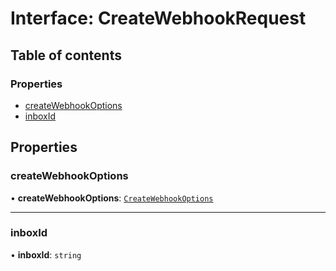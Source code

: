 # Interface: CreateWebhookRequest

## Table of contents

### Properties

- [createWebhookOptions](CreateWebhookRequest.md#createwebhookoptions)
- [inboxId](CreateWebhookRequest.md#inboxid)

## Properties

### <a id="createwebhookoptions" name="createwebhookoptions"></a> createWebhookOptions

• **createWebhookOptions**: [`CreateWebhookOptions`](CreateWebhookOptions.md)

___

### <a id="inboxid" name="inboxid"></a> inboxId

• **inboxId**: `string`
